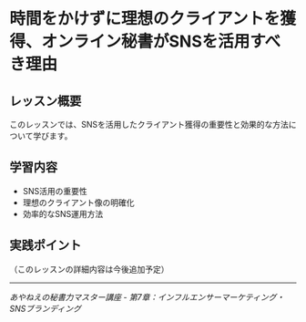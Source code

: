 # 時間をかけずに理想のクライアントを獲得、オンライン秘書がSNSを活用すべき理由

## レッスン概要
このレッスンでは、SNSを活用したクライアント獲得の重要性と効果的な方法について学びます。

## 学習内容
- SNS活用の重要性
- 理想のクライアント像の明確化
- 効率的なSNS運用方法

## 実践ポイント
（このレッスンの詳細内容は今後追加予定）

---
*あやねえの秘書力マスター講座 - 第7章：インフルエンサーマーケティング・SNSブランディング*
